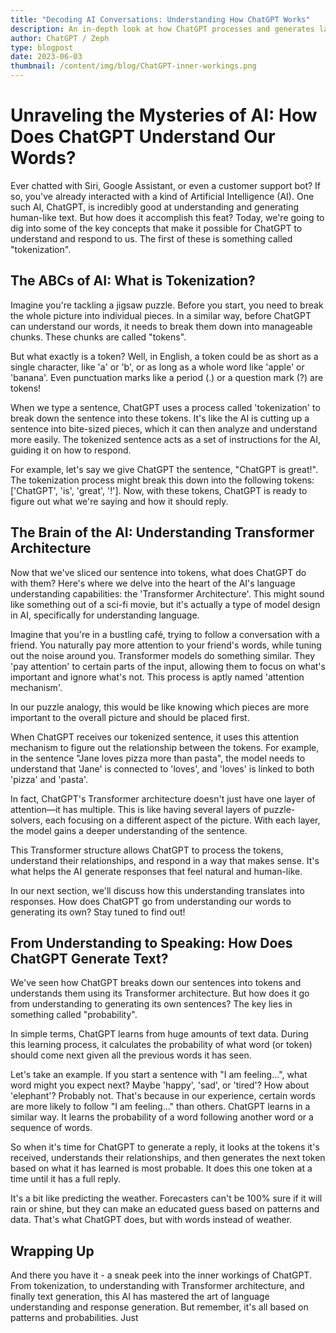 ```yaml
---
title: "Decoding AI Conversations: Understanding How ChatGPT Works"
description: An in-depth look at how ChatGPT processes and generates language. Tokenization, attention mechanisms, and the role of the transformer architecture.
author: ChatGPT / Zeph
type: blogpost
date: 2023-06-03
thumbnail: /content/img/blog/ChatGPT-inner-workings.png
---
```


# Unraveling the Mysteries of AI: How Does ChatGPT Understand Our Words?

Ever chatted with Siri, Google Assistant, or even a customer support bot? If so, you've already interacted with a kind of Artificial Intelligence (AI). One such AI, ChatGPT, is incredibly good at understanding and generating human-like text. But how does it accomplish this feat? Today, we're going to dig into some of the key concepts that make it possible for ChatGPT to understand and respond to us. The first of these is something called "tokenization".

## The ABCs of AI: What is Tokenization?

Imagine you're tackling a jigsaw puzzle. Before you start, you need to break the whole picture into individual pieces. In a similar way, before ChatGPT can understand our words, it needs to break them down into manageable chunks. These chunks are called "tokens".

But what exactly is a token? Well, in English, a token could be as short as a single character, like 'a' or 'b', or as long as a whole word like 'apple' or 'banana'. Even punctuation marks like a period (.) or a question mark (?) are tokens!

When we type a sentence, ChatGPT uses a process called 'tokenization' to break down the sentence into these tokens. It's like the AI is cutting up a sentence into bite-sized pieces, which it can then analyze and understand more easily. The tokenized sentence acts as a set of instructions for the AI, guiding it on how to respond.

For example, let's say we give ChatGPT the sentence, "ChatGPT is great!". The tokenization process might break this down into the following tokens: ['ChatGPT', 'is', 'great', '!']. Now, with these tokens, ChatGPT is ready to figure out what we're saying and how it should reply.

## The Brain of the AI: Understanding Transformer Architecture

Now that we've sliced our sentence into tokens, what does ChatGPT do with them? Here's where we delve into the heart of the AI's language understanding capabilities: the 'Transformer Architecture'. This might sound like something out of a sci-fi movie, but it's actually a type of model design in AI, specifically for understanding language.

Imagine that you're in a bustling café, trying to follow a conversation with a friend. You naturally pay more attention to your friend's words, while tuning out the noise around you. Transformer models do something similar. They 'pay attention' to certain parts of the input, allowing them to focus on what's important and ignore what's not. This process is aptly named 'attention mechanism'.

In our puzzle analogy, this would be like knowing which pieces are more important to the overall picture and should be placed first.

When ChatGPT receives our tokenized sentence, it uses this attention mechanism to figure out the relationship between the tokens. For example, in the sentence "Jane loves pizza more than pasta", the model needs to understand that 'Jane' is connected to 'loves', and 'loves' is linked to both 'pizza' and 'pasta'. 

In fact, ChatGPT's Transformer architecture doesn't just have one layer of attention—it has multiple. This is like having several layers of puzzle-solvers, each focusing on a different aspect of the picture. With each layer, the model gains a deeper understanding of the sentence.

This Transformer structure allows ChatGPT to process the tokens, understand their relationships, and respond in a way that makes sense. It's what helps the AI generate responses that feel natural and human-like.

In our next section, we'll discuss how this understanding translates into responses. How does ChatGPT go from understanding our words to generating its own? Stay tuned to find out!

## From Understanding to Speaking: How Does ChatGPT Generate Text?

We've seen how ChatGPT breaks down our sentences into tokens and understands them using its Transformer architecture. But how does it go from understanding to generating its own sentences? The key lies in something called "probability".

In simple terms, ChatGPT learns from huge amounts of text data. During this learning process, it calculates the probability of what word (or token) should come next given all the previous words it has seen.

Let's take an example. If you start a sentence with "I am feeling...", what word might you expect next? Maybe 'happy', 'sad', or 'tired'? How about 'elephant'? Probably not. That's because in our experience, certain words are more likely to follow "I am feeling..." than others. ChatGPT learns in a similar way. It learns the probability of a word following another word or a sequence of words.

So when it's time for ChatGPT to generate a reply, it looks at the tokens it's received, understands their relationships, and then generates the next token based on what it has learned is most probable. It does this one token at a time until it has a full reply.

It's a bit like predicting the weather. Forecasters can't be 100% sure if it will rain or shine, but they can make an educated guess based on patterns and data. That's what ChatGPT does, but with words instead of weather.

## Wrapping Up

And there you have it - a sneak peek into the inner workings of ChatGPT. From tokenization, to understanding with Transformer architecture, and finally text generation, this AI has mastered the art of language understanding and response generation. But remember, it's all based on patterns and probabilities. Just

